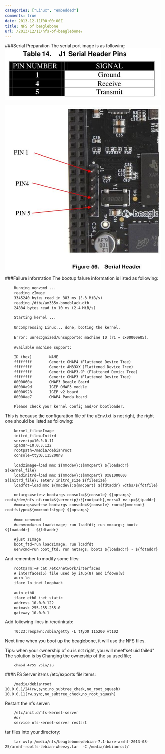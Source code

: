 ```yaml
---
categories: ["Linux", "embedded"]
comments: true
date: 2013-12-11T00:00:00Z
title: NFS of beaglebone
url: /2013/12/11/nfs-of-beaglebone/
---
```


###Serial Preparation
The serial port image is as following:
![serial1.jpg](/images/serial1.jpg)    
     
![serial2.jpg](/images/serial2.jpg)

###Failure information
The bootup failure information is listed as following:

```
	Running uenvcmd ...
	reading zImage
	3345240 bytes read in 383 ms (8.3 MiB/s)
	reading /dtbs/am335x-boneblack.dtb
	24884 bytes read in 10 ms (2.4 MiB/s)
	
	Starting kernel ...
	
	Uncompressing Linux... done, booting the kernel.
	
	Error: unrecognized/unsupported machine ID (r1 = 0x00000e05).
	
	Available machine support:
	
	ID (hex)        NAME
	ffffffff        Generic OMAP4 (Flattened Device Tree)
	ffffffff        Generic AM33XX (Flattened Device Tree)
	ffffffff        Generic OMAP3-GP (Flattened Device Tree)
	ffffffff        Generic OMAP3 (Flattened Device Tree)
	0000060a        OMAP3 Beagle Board
	00000a9d        IGEP OMAP3 module
	00000928        IGEP v2 board
	00000ae7        OMAP4 Panda board
	
	Please check your kernel config and/or bootloader.

```
This is because the configuration file of the uEnv.txt is not right, the right one should be listed as following:

```
	kernel_file=zImage
	initrd_file=uInitrd
	serverip=10.0.0.11
	ipaddr=10.0.0.122
	rootpath=/media/debianroot
	console=ttyO0,115200n8
	
	loadzimage=load mmc ${mmcdev}:${mmcpart} ${loadaddr} ${kernel_file}
	loadinitrd=load mmc ${mmcdev}:${mmcpart} 0x81000000 ${initrd_file}; setenv initrd_size ${filesize}
	loadfdt=load mmc ${mmcdev}:${mmcpart} ${fdtaddr} /dtbs/${fdtfile}
	
	netargs=setenv bootargs console=${console} ${optargs} root=/dev/nfs nfsroot=${serverip}:${rootpath},vers=3 rw ip=${ipaddr}
	#mmcargs=setenv bootargs console=${console} root=${mmcroot} rootfstype=${mmcrootfstype} ${optargs}
	
	#mmc uenvcmd
	#uenvcmd=run loadzimage; run loadfdt; run mmcargs; bootz ${loadaddr} - ${fdtaddr}
	
	#just zImage
	boot_ftd=run loadzimage; run loadfdt
	uenvcmd=run boot_ftd; run netargs; bootz ${loadaddr} - ${fdtaddr}

```
And remember to modify some files: 

```
	root@arm:~# cat /etc/network/interfaces
	# interfaces(5) file used by ifup(8) and ifdown(8)
	auto lo
	iface lo inet loopback
	
	auto eth0
	iface eth0 inet static
	address 10.0.0.122
	netmask 255.255.255.0
	gateway 10.0.0.1

```
Add following lines in /etc/inittab:

```
	T0:23:respawn:/sbin/getty -L ttyO0 115200 vt102

```
Next time when you boot up the beaglebone, it will use the NFS files. 

Tips: when your ownership of su is not right, you will meet"set uid failed" The solution is by Changing the ownership of the su used file;

```
	chmod 4755 /bin/su

```
###NFS Server items
/etc/exports file items:

```
	/media/debianroot 10.0.0.1/24(rw,sync,no_subtree_check,no_root_squash) 10.0.0.11(rw,sync,no_subtree_check,no_root_squash)

```
Restart the nfs server:

```
	/etc/init.d/nfs-kernel-server
	#or
	service nfs-kernel-server restart

```
tar files into your directory:

```
	tar xvfp /media/nfs/beaglebone/debian-7.1-bare-armhf-2013-08-25/armhf-rootfs-debian-wheezy.tar  -C /media/debianroot/

```



